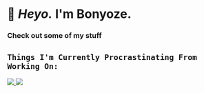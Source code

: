 # 🌺 *Heyo.* I'm Bonyoze.

### Check out some of my stuff

## `Things I'm Currently Procrastinating From Working On:`

<a href="https://github.com/bonyoze/bonyoze.github.io" >
     <img src="https://github-readme-stats.vercel.app/api/pin/?username=bonyoze&repo=bonyoze.github.io&title_color=ffffff&text_color=c9cacc&icon_color=ff0065&bg_color=000000&hide_border=true" />
</a>
<a href="https://github.com/bonyoze/discordjs-botyoze">
     <img src="https://github-readme-stats.vercel.app/api/pin/?username=bonyoze&repo=discordjs-botyoze&title_color=ffffff&text_color=c9cacc&icon_color=ff0065&bg_color=000000&hide_border=true" />
</a>
